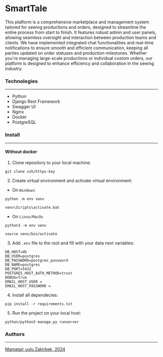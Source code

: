 # SmartTale
This platform is a comprehensive marketplace and management system tailored for sewing productions and orders, designed to streamline the entire process from start to finish. It features robust admin and user panels, allowing seamless oversight and interaction between production teams and clients. We have implemented integrated chat functionalities and real-time notifications to ensure smooth and efficient communication, keeping all parties updated on order statuses and production milestones. Whether you're managing large-scale productions or individual custom orders, our platform is designed to enhance efficiency and collaboration in the sewing industry.


### Technologies
---
- Python
- Django Rest Framework
- Swagger UI
- Nginx
- Docker
- PostgreSQL

### Install
---
#### Without docker
1. Clone repository to your local machine:
```
git clone ssh/https-key
```
2. Create virtual environment and activate virtual environment:
- On `Windows`:
```
python -m env venv
```
```
venv\Scripts\activate.bat
```
- On `Linux/MacOs`
```
python3 -m env venv
```
```
source venv/bin/activate
```
3. Add `.env` file to the root and fill with your data next variables:
```
DB_HOST=db
DB_USER=postgres
DB_PASSWORD=postgres_password
DB_NAME=postgres
DB_PORT=5432
POSTGRES_HOST_AUTH_METHOD=trust
DEBUG=True
EMAIL_HOST_USER = 
EMAIL_HOST_PASSWORD = 
```
4. Install all dependecies:
```
pip install -r requirements.txt
```
5. Run the project on your local host:
```
python/python3 manage.py runserver
```
### Authors
---
[Mamatair uulu Zakirbek, 2024](https://github.com/zakirdaniarov)
